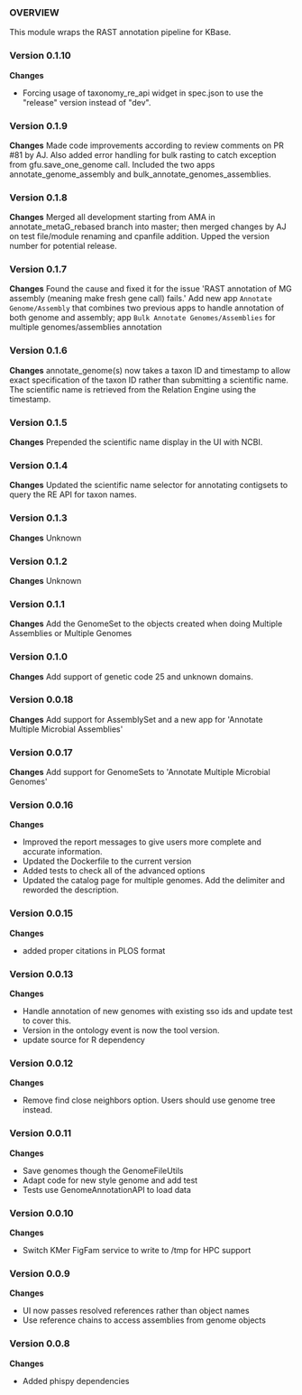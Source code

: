 ### OVERVIEW
This module wraps the RAST annotation pipeline for KBase.

### Version 0.1.10
__Changes__
- Forcing usage of taxonomy_re_api widget in spec.json to use the "release" version instead of "dev".

### Version 0.1.9
__Changes__
Made code improvements according to review comments on PR #81 by AJ.  Also added error handling for bulk rasting to catch exception from gfu.save_one_genome call. Included the two apps annotate_genome_assembly and bulk_annotate_genomes_assemblies.

### Version 0.1.8
__Changes__
Merged all development starting from AMA in annotate_metaG_rebased branch into master; then merged changes by AJ on test file/module renaming and cpanfile addition.
Upped the version number for potential release.

### Version 0.1.7
__Changes__
Found the cause and fixed it for the issue 'RAST annotation of MG assembly (meaning make fresh gene call) fails.'
Add new app `Annotate Genome/Assembly` that combines two previous apps to handle annotation of both genome and assembly; app `Bulk Annotate Genomes/Assemblies` for multiple genomes/assemblies annotation

### Version 0.1.6
__Changes__
annotate_genome(s) now takes a taxon ID and timestamp to allow exact specification of the taxon ID
rather than submitting a scientific name. The scientific name is retrieved from the Relation
Engine using the timestamp.

### Version 0.1.5
__Changes__
Prepended the scientific name display in the UI with NCBI.

### Version 0.1.4
__Changes__
Updated the scientific name selector for annotating contigsets to query the RE API for taxon names.

### Version 0.1.3
__Changes__
Unknown

### Version 0.1.2
__Changes__
Unknown

### Version 0.1.1
__Changes__
Add the GenomeSet to the objects created when doing Multiple Assemblies or Multiple Genomes

### Version 0.1.0
__Changes__
Add support of genetic code 25 and unknown domains.

### Version 0.0.18
__Changes__
Add support for AssemblySet and a new app for 'Annotate Multiple Microbial Assemblies'

### Version 0.0.17
__Changes__
Add support for GenomeSets to 'Annotate Multiple Microbial Genomes'

### Version 0.0.16
__Changes__
- Improved the report messages to give users more complete and accurate information.
- Updated the Dockerfile to the current version
- Added tests to check all of the advanced options
- Updated the catalog page for multiple genomes. Add the delimiter and reworded the description.

### Version 0.0.15
__Changes__
- added proper citations in PLOS format

### Version 0.0.13
__Changes__
- Handle annotation of new genomes with existing sso ids and update test to cover this.
- Version in the ontology event is now the tool version.
- update source for R dependency

### Version 0.0.12
__Changes__
- Remove find close neighbors option. Users should use genome tree instead.

### Version 0.0.11
__Changes__
- Save genomes though the GenomeFileUtils
- Adapt code for new style genome and add test
- Tests use GenomeAnnotationAPI to load data

### Version 0.0.10
__Changes__
- Switch KMer FigFam service to write to /tmp for HPC support

### Version 0.0.9
__Changes__
- UI now passes resolved references rather than object names
- Use reference chains to access assemblies from genome objects

### Version 0.0.8
__Changes__
- Added phispy dependencies
